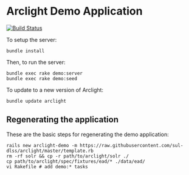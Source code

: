 # Arclight Demo Application

[![Build Status](https://travis-ci.org/sul-dlss/arclight-demo.svg?branch=master)](https://travis-ci.org/sul-dlss/arclight-demo)

To setup the server:

```
bundle install
```

Then, to run the server:

```
bundle exec rake demo:server
bundle exec rake demo:seed
```

To update to a new version of Arclight:

```
bundle update arclight
```

## Regenerating the application

These are the basic steps for regenerating the demo application:

```
rails new arclight-demo -m https://raw.githubusercontent.com/sul-dlss/arclight/master/template.rb
rm -rf solr && cp -r path/to/arclight/solr ./
cp path/to/arclight/spec/fixtures/ead/* ./data/ead/
vi Rakefile # add demo:* tasks
```

